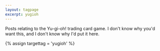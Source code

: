 ```yaml
---
layout: tagpage
excerpt: yugioh
---
```

Posts relating to the Yu-gi-oh! trading card game.  I don't know why you'd want this, and I don't know why I'd put it here.

{% assign targettag = 'yugioh' %}
